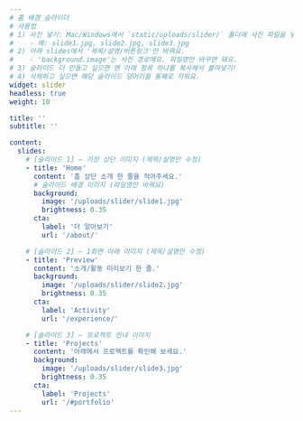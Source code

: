 ```yaml
---
# 홈 배경 슬라이더
# 사용법
# 1) 사진 넣기: Mac/Windows에서 `static/uploads/slider/` 폴더에 사진 파일을 넣어요.
#    - 예: slide1.jpg, slide2.jpg, slide3.jpg
# 2) 아래 slides에서 '제목/설명/버튼링크'만 바꿔요.
#    - 'background.image'는 사진 경로예요. 파일명만 바꾸면 돼요.
# 3) 슬라이드 더 만들고 싶으면 맨 아래 항목 하나를 복사해서 붙여넣기!
# 4) 삭제하고 싶으면 해당 슬라이드 덩어리를 통째로 지워요.
widget: slider
headless: true
weight: 10

title: ''
subtitle: ''

content:
  slides:
    # [슬라이드 1] — 가장 상단 이미지 (제목/설명만 수정)
    - title: 'Home'
      content: '홈 상단 소개 한 줄을 적어주세요.'
      # 슬라이드 배경 이미지 (파일명만 바꿔요)
      background:
        image: '/uploads/slider/slide1.jpg'  
        brightness: 0.35                    
      cta:
        label: '더 알아보기'
        url: '/about/'

    # [슬라이드 2] — 1화면 아래 이미지 (제목/설명만 수정)
    - title: 'Preview'
      content: '소개/활동 미리보기 한 줄.'
      background:
        image: '/uploads/slider/slide2.jpg'
        brightness: 0.35
      cta:
        label: 'Activity'
        url: '/experience/'

    # [슬라이드 3] — 프로젝트 안내 이미지
    - title: 'Projects'
      content: '아래에서 프로젝트를 확인해 보세요.'
      background:
        image: '/uploads/slider/slide3.jpg'
        brightness: 0.35
      cta:
        label: 'Projects'
        url: '/#portfolio'
---
```

